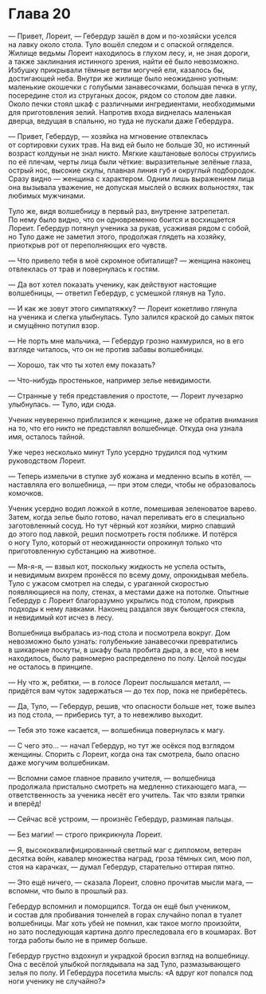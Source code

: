 # Глава 20

— Привет, Лореит, — Гебердур зашёл в дом и по-хозяйски уселся на лавку около стола. Туло вошёл следом и с опаской огляделся. Жилище ведьмы Лореит находилось в глухом лесу, и, не зная дороги, а также заклинания истинного зрения, найти её было невозможно. Избушку прикрывали тёмные ветви могучей ели, казалось бы, достигающей неба. Внутри же жилище было неожиданно уютным: маленькие окошечки с голубыми занавесочками, большая печка в углу, посередине стол из струганых досок, рядом со столом две лавки. Около печки стоял шкаф с различными ингредиентами, необходимыми для приготовления зелий. Напротив входа виднелась маленькая дверца, ведущая в спальню, но туда не пускали даже Гебердура.

— Привет, Гебердур, — хозяйка на мгновение отвлеклась от сортировки сухих трав. На вид ей было не больше 30, но истинный возраст колдуньи не знал никто. Мягкие каштановые волосы струились по её плечам, черты лица были чёткие: выразительные зелёные глаза, острый нос, высокие скулы, плавная линия губ и округлый подбородок. Сразу видно — женщина с характером. Одним лишь выражением лица она вызывала уважение, не допуская мыслей о всяких вольностях, так любимых мужчинами.

Туло же, видя волшебницу в первый раз, внутренне затрепетал. По нему было видно, что он одновременно боится и восхищается Лореит. Гебердур потянул ученика за рукав, усаживая рядом с собой, но Туло даже не заметил этого, продолжая глядеть на хозяйку, приоткрыв рот от переполняющих его чувств.

— Что привело тебя в моё скромное обиталище? — женщина наконец отвлеклась от трав и повернулась к гостям.

— Да вот хотел показать ученику, как действуют настоящие волшебницы, — ответил Гебердур, с усмешкой глянув на Туло.

— И как же зовут этого симпатяжку? — Лореит кокетливо глянула на ученика и слегка улыбнулась. Туло залился краской до самых пяток и смущённо потупил взор.

— Не порть мне мальчика, — Гебердур грозно нахмурился, но в его взгляде читалось, что он не против забавы волшебницы.

— Хорошо, так что ты хотел ему показать?

— Что-нибудь простенькое, например зелье невидимости.

— Странные у тебя представления о простоте, — Лореит лучезарно улыбнулась. — Туло, иди сюда.

Ученик неуверенно приблизился к женщине, даже не обратив внимания на то, что его никто не представлял волшебнице. Откуда она узнала имя, осталось тайной.

Уже через несколько минут Туло усердно трудился под чутким руководством Лореит.

— Теперь измельчи в ступке зуб кожана и медленно всыпь в котёл, — наставляла его волшебница, — при этом следи, чтобы не образовалось комочков.

Ученик усердно водил ложкой в котле, помешивая зеленоватое варево. Затем, когда зелье было готово, начал переливать его в специально заготовленный сосуд. Но тут чёрный кот хозяйки, мирно спавший до этого под лавкой, решил посмотреть гостя поближе. И потёрся о ногу Туло, который от неожиданности опрокинул только что приготовленную субстанцию на животное.

— Мя-я-я, — взвыл кот, поскольку жидкость не успела остыть, и невидимым вихрем пронёсся по всему дому, опрокидывая мебель. Туло с ужасом смотрел на следы, с ураганной скоростью появляющиеся на полу, стенах, а местами даже на потолке. Опытные Гебердур с Лореит благоразумно укрылись под столом, прикрыв подходы к нему лавками. Наконец раздался звук бьющегося стекла, и невидимый кот исчез в лесу.

Волшебница выбралась из-под стола и посмотрела вокруг. Дом невозможно было узнать: голубенькие занавесочки превратились в шикарные лоскуты, в шкафу была пробита дыра, а все, что в нем находилось, было равномерно распределено по полу. Целой посуды не осталось в принципе.

— Ну что ж, ребятки, — в голосе Лореит послышался металл, — придётся вам чуток задержаться — до тех пор, пока не приберётесь.

— Да, Туло, — Гебердур, решив, что опасности больше нет, тоже вылез из под стола, — приберись тут, а то невежливо выходит.

— Тебя это тоже касается, — волшебница повернулась к магу.

— С чего это... — начал Гебердур, но тут же осёкся под взглядом женщины. Спорить с Лореит, когда она так смотрела, было опасно даже могучим волшебникам.

— Вспомни самое главное правило учителя, — волшебница продолжала пристально смотреть на медленно стихающего мага, — ответственность за ученика несёт его учитель. Так что взяли тряпки и вперёд!

— Сейчас всё устроим, — произнёс Гебердур, разминая пальцы.

— Без магии! — строго прикрикнула Лореит.

— Я, высококвалифицированный светлый маг с дипломом, ветеран десятка войн, кавалер множества наград, гроза тёмных сил, мою пол, стоя на карачках, — думал Гебердур, старательно оттирая пятно.

— Это ещё ничего, — сказала Лореит, словно прочитав мысли мага, — вспомни, что было в прошлый раз.

Гебердур вспомнил и поморщился. Тогда он ещё был учеником, и состав для пробивания тоннелей в горах случайно попал в туалет волшебницы. Маг хоть убей не помнил, как такое могло произойти, но зато последующая картина долго преследовала его в кошмарах. Вот тогда работы было не в пример больше.

Гебердур грустно вздохнул и украдкой бросил взгляд на волшебницу. Она с весёлой улыбкой поглядывала на зад Туло, размазывающего зелья по полу. И Гебердура посетила мысль: «А вдруг кот попался под ноги ученику не случайно?»


